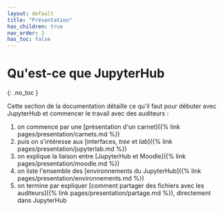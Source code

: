 ```yaml
---
layout: default
title: "Présentation"
has_children: true
nav_order: 2
has_toc: false
---
```


# Qu'est-ce que JupyterHub
{: .no_toc }

Cette section de la documentation détaille ce qu'il faut pour
débuter avec JupyterHub et commencer le travail avec des auditeurs :

1. on commence par une [présentation d'un carnet]({% link pages/presentation/carnets.md %})
2. puis on s'intéresse aux [interfaces, *tree* et *lab*]({% link pages/presentation/jupyterlab.md %})
3. on explique la liaison entre [JupyterHub et Moodle]({% link pages/presentation/moodle.md %})
4. on liste l'ensemble des [environnements du JupyterHub]({% link pages/presentation/environnements.md %})
5. on termine par expliquer [comment partager des fichiers avec les auditeurs]({% link pages/presentation/partage.md %}), directement dans JupyterHub


